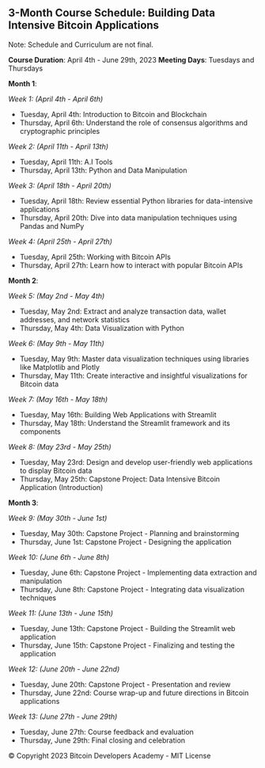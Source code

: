 ## 3-Month Course Schedule: Building Data Intensive Bitcoin Applications
Note: Schedule and Curriculum are not final.

**Course Duration**: April 4th - June 29th, 2023
**Meeting Days**: Tuesdays and Thursdays

**Month 1**:

_Week 1: (April 4th - April 6th)_
- Tuesday, April 4th: Introduction to Bitcoin and Blockchain
- Thursday, April 6th: Understand the role of consensus algorithms and cryptographic principles

_Week 2: (April 11th - April 13th)_
- Tuesday, April 11th: A.I Tools
- Thursday, April 13th: Python and Data Manipulation

_Week 3: (April 18th - April 20th)_
- Tuesday, April 18th: Review essential Python libraries for data-intensive applications
- Thursday, April 20th: Dive into data manipulation techniques using Pandas and NumPy

_Week 4: (April 25th - April 27th)_
- Tuesday, April 25th: Working with Bitcoin APIs
- Thursday, April 27th: Learn how to interact with popular Bitcoin APIs

**Month 2**:

_Week 5: (May 2nd - May 4th)_
- Tuesday, May 2nd: Extract and analyze transaction data, wallet addresses, and network statistics
- Thursday, May 4th: Data Visualization with Python

_Week 6: (May 9th - May 11th)_
- Tuesday, May 9th: Master data visualization techniques using libraries like Matplotlib and Plotly
- Thursday, May 11th: Create interactive and insightful visualizations for Bitcoin data

_Week 7: (May 16th - May 18th)_
- Tuesday, May 16th: Building Web Applications with Streamlit
- Thursday, May 18th: Understand the Streamlit framework and its components

_Week 8: (May 23rd - May 25th)_
- Tuesday, May 23rd: Design and develop user-friendly web applications to display Bitcoin data
- Thursday, May 25th: Capstone Project: Data Intensive Bitcoin Application (Introduction)

**Month 3**:

_Week 9: (May 30th - June 1st)_
- Tuesday, May 30th: Capstone Project - Planning and brainstorming
- Thursday, June 1st: Capstone Project - Designing the application

_Week 10: (June 6th - June 8th)_
- Tuesday, June 6th: Capstone Project - Implementing data extraction and manipulation
- Thursday, June 8th: Capstone Project - Integrating data visualization techniques

_Week 11: (June 13th - June 15th)_
- Tuesday, June 13th: Capstone Project - Building the Streamlit web application
- Thursday, June 15th: Capstone Project - Finalizing and testing the application

_Week 12: (June 20th - June 22nd)_
- Tuesday, June 20th: Capstone Project - Presentation and review
- Thursday, June 22nd: Course wrap-up and future directions in Bitcoin applications

_Week 13: (June 27th - June 29th)_
- Tuesday, June 27th: Course feedback and evaluation
- Thursday, June 29th: Final closing and celebration


© Copyright 2023 Bitcoin Developers Academy - MIT License